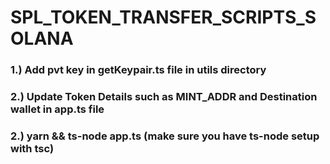 # SPL_TOKEN_TRANSFER_SCRIPTS_SOLANA

### 1.) Add pvt key in getKeypair.ts file in utils directory

### 2.) Update Token Details such as MINT_ADDR and Destination wallet in app.ts file

### 2.) yarn && ts-node app.ts (make sure you have ts-node setup with tsc)
